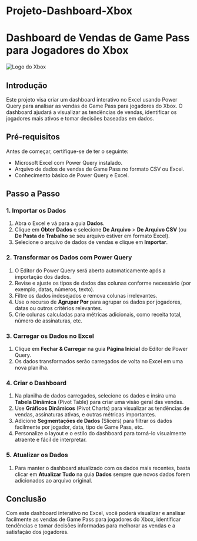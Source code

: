 # Projeto-Dashboard-Xbox
# Dashboard de Vendas de Game Pass para Jogadores do Xbox



![Logo do Xbox](https://t4.ftcdn.net/jpg/04/56/00/95/360_F_456009538_31qs9LJuiqCLnjNRoPJvRZ4GwHluYhLs.jpg)

## Introdução
Este projeto visa criar um dashboard interativo no Excel usando Power Query para analisar as vendas de Game Pass para jogadores do Xbox. O dashboard ajudará a visualizar as tendências de vendas, identificar os jogadores mais ativos e tomar decisões baseadas em dados.

## Pré-requisitos
Antes de começar, certifique-se de ter o seguinte:
- Microsoft Excel com Power Query instalado.
- Arquivo de dados de vendas de Game Pass no formato CSV ou Excel.
- Conhecimento básico de Power Query e Excel.

## Passo a Passo

### 1. Importar os Dados
1. Abra o Excel e vá para a guia **Dados**.
2. Clique em **Obter Dados** e selecione **De Arquivo** > **De Arquivo CSV** (ou **De Pasta de Trabalho** se seu arquivo estiver em formato Excel).
3. Selecione o arquivo de dados de vendas e clique em **Importar**.

### 2. Transformar os Dados com Power Query
1. O Editor do Power Query será aberto automaticamente após a importação dos dados.
2. Revise e ajuste os tipos de dados das colunas conforme necessário (por exemplo, datas, números, texto).
3. Filtre os dados indesejados e remova colunas irrelevantes.
4. Use o recurso de **Agrupar Por** para agrupar os dados por jogadores, datas ou outros critérios relevantes.
5. Crie colunas calculadas para métricas adicionais, como receita total, número de assinaturas, etc.

### 3. Carregar os Dados no Excel
1. Clique em **Fechar & Carregar** na guia **Página Inicial** do Editor de Power Query.
2. Os dados transformados serão carregados de volta no Excel em uma nova planilha.

### 4. Criar o Dashboard
1. Na planilha de dados carregados, selecione os dados e insira uma **Tabela Dinâmica** (Pivot Table) para criar uma visão geral das vendas.
2. Use **Gráficos Dinâmicos** (Pivot Charts) para visualizar as tendências de vendas, assinaturas ativas, e outras métricas importantes.
3. Adicione **Segmentações de Dados** (Slicers) para filtrar os dados facilmente por jogador, data, tipo de Game Pass, etc.
4. Personalize o layout e o estilo do dashboard para torná-lo visualmente atraente e fácil de interpretar.

### 5. Atualizar os Dados
1. Para manter o dashboard atualizado com os dados mais recentes, basta clicar em **Atualizar Tudo** na guia **Dados** sempre que novos dados forem adicionados ao arquivo original.

## Conclusão
Com este dashboard interativo no Excel, você poderá visualizar e analisar facilmente as vendas de Game Pass para jogadores do Xbox, identificar tendências e tomar decisões informadas para melhorar as vendas e a satisfação dos jogadores.

